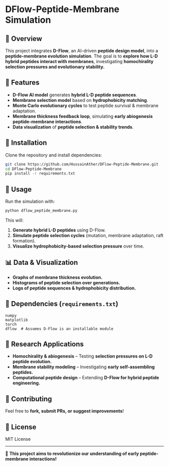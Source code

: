 # DFlow-Peptide-Membrane Simulation

## 🚀 Overview
This project integrates **D-Flow**, an AI-driven **peptide design model**, into a **peptide-membrane evolution simulation**. The goal is to **explore how L-D hybrid peptides interact with membranes**, investigating **homochirality selection pressures and evolutionary stability.**

## 🧬 Features
- **D-Flow AI model** generates **hybrid L-D peptide sequences**.
- **Membrane selection model** based on **hydrophobicity matching**.
- **Monte Carlo evolutionary cycles** to test peptide survival & membrane adaptation.
- **Membrane thickness feedback loop**, simulating **early abiogenesis peptide-membrane interactions**.
- **Data visualization** of **peptide selection & stability trends**.

## 📂 Installation
Clone the repository and install dependencies:
```bash
git clone https://github.com/HussainAther/DFlow-Peptide-Membrane.git
cd DFlow-Peptide-Membrane
pip install -r requirements.txt
```

## 📜 Usage
Run the simulation with:
```bash
python dflow_peptide_membrane.py
```
This will:
1. **Generate hybrid L-D peptides** using D-Flow.
2. **Simulate peptide selection cycles** (mutation, membrane adaptation, raft formation).
3. **Visualize hydrophobicity-based selection pressure** over time.

## 📊 Data & Visualization
- **Graphs of membrane thickness evolution.**
- **Histograms of peptide selection over generations.**
- **Logs of peptide sequences & hydrophobicity distribution.**

## 🔧 Dependencies (`requirements.txt`)
```
numpy
matplotlib
torch
dflow  # Assumes D-Flow is an installable module
```

## 🔬 Research Applications
- **Homochirality & abiogenesis** – Testing **selection pressures on L-D peptide evolution.**
- **Membrane stability modeling** – Investigating **early self-assembling peptides.**
- **Computational peptide design** – Extending **D-Flow for hybrid peptide engineering.**

## 🤝 Contributing
Feel free to **fork, submit PRs, or suggest improvements**!

## 📜 License
MIT License

---
🚀 **This project aims to revolutionize our understanding of early peptide-membrane interactions!**

